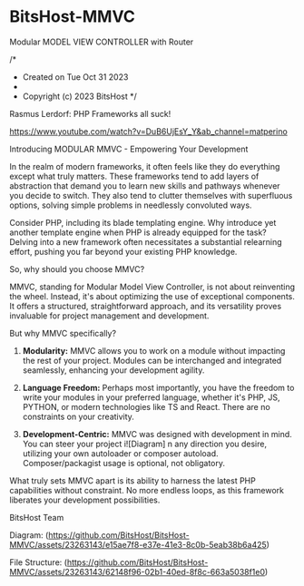 # BitsHost-MMVC
 Modular MODEL VIEW CONTROLLER with Router

 /*
 * Created on Tue Oct 31 2023
 *
 * Copyright (c) 2023 BitsHost
 */

Rasmus Lerdorf: PHP Frameworks all suck!

https://www.youtube.com/watch?v=DuB6UjEsY_Y&ab_channel=matperino




Introducing MODULAR MMVC - Empowering Your Development

In the realm of modern frameworks, it often feels like they do everything except what truly matters. These frameworks tend to add layers of abstraction that demand you to learn new skills and pathways whenever you decide to switch. They also tend to clutter themselves with superfluous options, solving simple problems in needlessly convoluted ways. 

Consider PHP, including its blade templating engine. Why introduce yet another template engine when PHP is already equipped for the task? Delving into a new framework often necessitates a substantial relearning effort, pushing you far beyond your existing PHP knowledge.

So, why should you choose MMVC?

MMVC, standing for Modular Model View Controller, is not about reinventing the wheel. Instead, it's about optimizing the use of exceptional components. It offers a structured, straightforward approach, and its versatility proves invaluable for project management and development.

But why MMVC specifically?

1. **Modularity:** MMVC allows you to work on a module without impacting the rest of your project. Modules can be interchanged and integrated seamlessly, enhancing your development agility.

2. **Language Freedom:** Perhaps most importantly, you have the freedom to write your modules in your preferred language, whether it's PHP, JS, PYTHON, or modern technologies like TS and React. There are no constraints on your creativity.

3. **Development-Centric:** MMVC was designed with development in mind. You can steer your project i![Diagram]
n any direction you desire, utilizing your own autoloader or composer autoload. Composer/packagist usage is optional, not obligatory.

What truly sets MMVC apart is its ability to harness the latest PHP capabilities without constraint. No more endless loops, as this framework liberates your development possibilities.


BitsHost Team

Diagram:
 (https://github.com/BitsHost/BitsHost-MMVC/assets/23263143/e15ae7f8-e37e-41e3-8c0b-5eab38b6a425)


 File Structure:
(https://github.com/BitsHost/BitsHost-MMVC/assets/23263143/62148f96-02b1-40ed-8f8c-663a5038f1e0)

